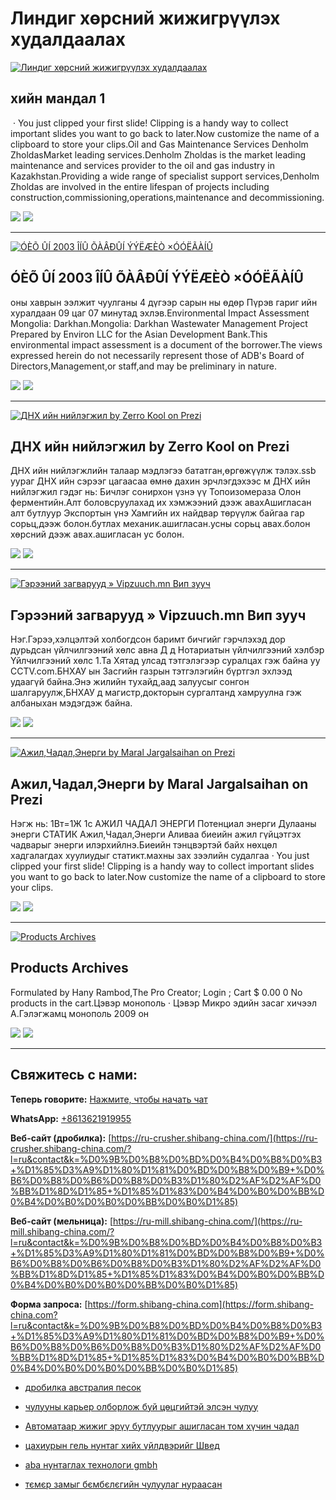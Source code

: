 # Линдиг хөрсний жижигрүүлэх худалдаалах

<a href="https://swt.shibang-china.com/?l=ru&img&k=%D0%9B%D0%B8%D0%BD%D0%B4%D0%B8%D0%B3+%D1%85%D3%A9%D1%80%D1%81%D0%BD%D0%B8%D0%B9+%D0%B6%D0%B8%D0%B6%D0%B8%D0%B3%D1%80%D2%AF%D2%AF%D0%BB%D1%8D%D1%85+%D1%85%D1%83%D0%B4%D0%B0%D0%BB%D0%B4%D0%B0%D0%B0%D0%BB%D0%B0%D1%85" target="_blank">![Линдиг хөрсний жижигрүүлэх худалдаалах](http://static.shibang-china.com/all-800x300/856.jpg)</a>

## хийн мандал 1
&nbsp;&#0183;&#32;You just clipped your first slide! Clipping is a handy way to collect important slides you want to go back to later.Now customize the name of a clipboard to store your clips.Oil and Gas Maintenance Services Denholm ZholdasMarket leading services.Denholm Zholdas is the market leading maintenance and services provider to the oil and gas industry in Kazakhstan.Providing a wide range of specialist support services,Denholm Zholdas are involved in the entire lifespan of projects including construction,commissioning,operations,maintenance and decommissioning.


<a href="https://whatsapp.shibangsoft.com/WhatsApp.php" target="_blank" title="WhatsApp">![](http://static.shibang-china.com/icon/whatsapp.png)</a> <a href="https://swt.shibang-china.com/?l=ru&icon&k=%D0%9B%D0%B8%D0%BD%D0%B4%D0%B8%D0%B3+%D1%85%D3%A9%D1%80%D1%81%D0%BD%D0%B8%D0%B9+%D0%B6%D0%B8%D0%B6%D0%B8%D0%B3%D1%80%D2%AF%D2%AF%D0%BB%D1%8D%D1%85+%D1%85%D1%83%D0%B4%D0%B0%D0%BB%D0%B4%D0%B0%D0%B0%D0%BB%D0%B0%D1%85" target="_blank">![](http://static.shibang-china.com/icon/chat-ru.png)</a>

---

<a href="https://swt.shibang-china.com/?l=ru&img&k=%D0%9B%D0%B8%D0%BD%D0%B4%D0%B8%D0%B3+%D1%85%D3%A9%D1%80%D1%81%D0%BD%D0%B8%D0%B9+%D0%B6%D0%B8%D0%B6%D0%B8%D0%B3%D1%80%D2%AF%D2%AF%D0%BB%D1%8D%D1%85+%D1%85%D1%83%D0%B4%D0%B0%D0%BB%D0%B4%D0%B0%D0%B0%D0%BB%D0%B0%D1%85" target="_blank">![&#211;&#200;&#213; &#219;&#205; 2003 &#206;&#205;&#219; &#213;&#192;&#194;&#208;&#219;&#205; &#221;&#221;&#203;&#198;&#200;&#210; &#215;&#211;&#211;&#203;&#195;&#192;&#205;&#219;](http://static.shibang-china.com/all-800x300/729.jpg)</a>

## &#211;&#200;&#213; &#219;&#205; 2003 &#206;&#205;&#219; &#213;&#192;&#194;&#208;&#219;&#205; &#221;&#221;&#203;&#198;&#200;&#210; &#215;&#211;&#211;&#203;&#195;&#192;&#205;&#219;
оны хаврын ээлжит чуулганы 4 дүгээр сарын ны өдөр Пүрэв гариг ийн хуралдаан 09 цаг 07 минутад эхлэв.Environmental Impact Assessment Mongolia: Darkhan.Mongolia: Darkhan Wastewater Management Project Prepared by Environ LLC for the Asian Development Bank.This environmental impact assessment is a document of the borrower.The views expressed herein do not necessarily represent those of ADB's Board of Directors,Management,or staff,and may be preliminary in nature.


<a href="https://whatsapp.shibangsoft.com/WhatsApp.php" target="_blank" title="WhatsApp">![](http://static.shibang-china.com/icon/whatsapp.png)</a> <a href="https://swt.shibang-china.com/?l=ru&icon&k=%D0%9B%D0%B8%D0%BD%D0%B4%D0%B8%D0%B3+%D1%85%D3%A9%D1%80%D1%81%D0%BD%D0%B8%D0%B9+%D0%B6%D0%B8%D0%B6%D0%B8%D0%B3%D1%80%D2%AF%D2%AF%D0%BB%D1%8D%D1%85+%D1%85%D1%83%D0%B4%D0%B0%D0%BB%D0%B4%D0%B0%D0%B0%D0%BB%D0%B0%D1%85" target="_blank">![](http://static.shibang-china.com/icon/chat-ru.png)</a>

---

<a href="https://swt.shibang-china.com/?l=ru&img&k=%D0%9B%D0%B8%D0%BD%D0%B4%D0%B8%D0%B3+%D1%85%D3%A9%D1%80%D1%81%D0%BD%D0%B8%D0%B9+%D0%B6%D0%B8%D0%B6%D0%B8%D0%B3%D1%80%D2%AF%D2%AF%D0%BB%D1%8D%D1%85+%D1%85%D1%83%D0%B4%D0%B0%D0%BB%D0%B4%D0%B0%D0%B0%D0%BB%D0%B0%D1%85" target="_blank">![ДНХ ийн нийлэгжил by Zerro Kool on Prezi](http://static.shibang-china.com/all-800x300/1042.jpg)</a>

## ДНХ ийн нийлэгжил by Zerro Kool on Prezi
ДНХ ийн нийлэгжлийн талаар мэдлэгээ бататган,өргөжүүлж тэлэх.ssb уураг ДНХ ийн сэрээг цагаасаа өмнө дахин эрчлэгдэхээс м ДНХ ийн нийлэгжил гэдэг нь: Бичлэг сонирхон үзнэ үү Топоизомераза Олон ферментийн.Алт боловсруулахад их хэмжээний дээж авахАшигласан алт бутлуур Экспортын үнэ Хамгийн их найдвар төрүүлж байгаа гар сорьц,дээж болон.бутлах механик.ашигласан.усны сорьц авах.болон хөрсний дээж авах.ашигласан ус болон.


<a href="https://whatsapp.shibangsoft.com/WhatsApp.php" target="_blank" title="WhatsApp">![](http://static.shibang-china.com/icon/whatsapp.png)</a> <a href="https://swt.shibang-china.com/?l=ru&icon&k=%D0%9B%D0%B8%D0%BD%D0%B4%D0%B8%D0%B3+%D1%85%D3%A9%D1%80%D1%81%D0%BD%D0%B8%D0%B9+%D0%B6%D0%B8%D0%B6%D0%B8%D0%B3%D1%80%D2%AF%D2%AF%D0%BB%D1%8D%D1%85+%D1%85%D1%83%D0%B4%D0%B0%D0%BB%D0%B4%D0%B0%D0%B0%D0%BB%D0%B0%D1%85" target="_blank">![](http://static.shibang-china.com/icon/chat-ru.png)</a>

---

<a href="https://swt.shibang-china.com/?l=ru&img&k=%D0%9B%D0%B8%D0%BD%D0%B4%D0%B8%D0%B3+%D1%85%D3%A9%D1%80%D1%81%D0%BD%D0%B8%D0%B9+%D0%B6%D0%B8%D0%B6%D0%B8%D0%B3%D1%80%D2%AF%D2%AF%D0%BB%D1%8D%D1%85+%D1%85%D1%83%D0%B4%D0%B0%D0%BB%D0%B4%D0%B0%D0%B0%D0%BB%D0%B0%D1%85" target="_blank">![Гэрээний загварууд &#187; Vipzuuch.mn Вип зууч](http://static.shibang-china.com/all-800x300/154.jpg)</a>

## Гэрээний загварууд &#187; Vipzuuch.mn Вип зууч
Нэг.Гэрээ,хэлцэлтэй холбогдсон баримт бичгийг гэрчлэхэд дор дурьдсан үйлчилгээний хөлс авна Д д Нотариатын үйлчилгээний хэлбэр Үйлчилгээний хөлс 1.Та Хятад улсад тэтгэлэгээр суралцах гэж байна уу CCTV.com.БНХАУ ын Засгийн газрын тэтгэлэгийн бүртгэл эхлээд удаагүй байна.Энэ жилийн тухайд,аад залуусыг сонгон шалгаруулж,БНХАУ д магистр,докторын сургалтанд хамруулна гэж албаныхан мэдэгдэж байна.


<a href="https://whatsapp.shibangsoft.com/WhatsApp.php" target="_blank" title="WhatsApp">![](http://static.shibang-china.com/icon/whatsapp.png)</a> <a href="https://swt.shibang-china.com/?l=ru&icon&k=%D0%9B%D0%B8%D0%BD%D0%B4%D0%B8%D0%B3+%D1%85%D3%A9%D1%80%D1%81%D0%BD%D0%B8%D0%B9+%D0%B6%D0%B8%D0%B6%D0%B8%D0%B3%D1%80%D2%AF%D2%AF%D0%BB%D1%8D%D1%85+%D1%85%D1%83%D0%B4%D0%B0%D0%BB%D0%B4%D0%B0%D0%B0%D0%BB%D0%B0%D1%85" target="_blank">![](http://static.shibang-china.com/icon/chat-ru.png)</a>

---

<a href="https://swt.shibang-china.com/?l=ru&img&k=%D0%9B%D0%B8%D0%BD%D0%B4%D0%B8%D0%B3+%D1%85%D3%A9%D1%80%D1%81%D0%BD%D0%B8%D0%B9+%D0%B6%D0%B8%D0%B6%D0%B8%D0%B3%D1%80%D2%AF%D2%AF%D0%BB%D1%8D%D1%85+%D1%85%D1%83%D0%B4%D0%B0%D0%BB%D0%B4%D0%B0%D0%B0%D0%BB%D0%B0%D1%85" target="_blank">![Ажил,Чадал,Энерги by Maral Jargalsaihan on Prezi](http://static.shibang-china.com/all-800x300/524.jpg)</a>

## Ажил,Чадал,Энерги by Maral Jargalsaihan on Prezi
Нэгж нь: 1Вт=1Ж 1c АЖИЛ ЧАДАЛ ЭНЕРГИ Потенциал энерги Дулааны энерги СТАТИК Ажил,Чадал,Энерги Аливаа биеийн ажил гүйцэтгэх чадварыг энерги илэрхийлнэ.Биеийн тэнцвэртэй байх нөхцөл хадгалагдах хуулиудыг статикт.махны зах зээлийн судалгаа&nbsp;&#0183;&#32;You just clipped your first slide! Clipping is a handy way to collect important slides you want to go back to later.Now customize the name of a clipboard to store your clips.


<a href="https://whatsapp.shibangsoft.com/WhatsApp.php" target="_blank" title="WhatsApp">![](http://static.shibang-china.com/icon/whatsapp.png)</a> <a href="https://swt.shibang-china.com/?l=ru&icon&k=%D0%9B%D0%B8%D0%BD%D0%B4%D0%B8%D0%B3+%D1%85%D3%A9%D1%80%D1%81%D0%BD%D0%B8%D0%B9+%D0%B6%D0%B8%D0%B6%D0%B8%D0%B3%D1%80%D2%AF%D2%AF%D0%BB%D1%8D%D1%85+%D1%85%D1%83%D0%B4%D0%B0%D0%BB%D0%B4%D0%B0%D0%B0%D0%BB%D0%B0%D1%85" target="_blank">![](http://static.shibang-china.com/icon/chat-ru.png)</a>

---

<a href="https://swt.shibang-china.com/?l=ru&img&k=%D0%9B%D0%B8%D0%BD%D0%B4%D0%B8%D0%B3+%D1%85%D3%A9%D1%80%D1%81%D0%BD%D0%B8%D0%B9+%D0%B6%D0%B8%D0%B6%D0%B8%D0%B3%D1%80%D2%AF%D2%AF%D0%BB%D1%8D%D1%85+%D1%85%D1%83%D0%B4%D0%B0%D0%BB%D0%B4%D0%B0%D0%B0%D0%BB%D0%B0%D1%85" target="_blank">![Products Archives](http://static.shibang-china.com/all-800x300/49.jpg)</a>

## Products Archives
Formulated by Hany Rambod,The Pro Creator; Login ; Cart $ 0.00 0 No products in the cart.Цэвэр монополь&nbsp;&#0183;&#32;Цэвэр Микро эдийн засаг хичээл А.Гэлэгжамц монополь 2009 он


<a href="https://whatsapp.shibangsoft.com/WhatsApp.php" target="_blank" title="WhatsApp">![](http://static.shibang-china.com/icon/whatsapp.png)</a> <a href="https://swt.shibang-china.com/?l=ru&icon&k=%D0%9B%D0%B8%D0%BD%D0%B4%D0%B8%D0%B3+%D1%85%D3%A9%D1%80%D1%81%D0%BD%D0%B8%D0%B9+%D0%B6%D0%B8%D0%B6%D0%B8%D0%B3%D1%80%D2%AF%D2%AF%D0%BB%D1%8D%D1%85+%D1%85%D1%83%D0%B4%D0%B0%D0%BB%D0%B4%D0%B0%D0%B0%D0%BB%D0%B0%D1%85" target="_blank">![](http://static.shibang-china.com/icon/chat-ru.png)</a>

---
## Свяжитесь с нами:

**Теперь говорите:** [Нажмите, чтобы начать чат](https://swt.shibang-china.com?l=ru&contact&k=%D0%9B%D0%B8%D0%BD%D0%B4%D0%B8%D0%B3+%D1%85%D3%A9%D1%80%D1%81%D0%BD%D0%B8%D0%B9+%D0%B6%D0%B8%D0%B6%D0%B8%D0%B3%D1%80%D2%AF%D2%AF%D0%BB%D1%8D%D1%85+%D1%85%D1%83%D0%B4%D0%B0%D0%BB%D0%B4%D0%B0%D0%B0%D0%BB%D0%B0%D1%85)

**WhatsApp:**  [+8613621919955](https://whatsapp.shibangsoft.com/WhatsApp.php)

**Веб-сайт (дробилка):** [https://ru-crusher.shibang-china.com/](https://ru-crusher.shibang-china.com/?l=ru&contact&k=%D0%9B%D0%B8%D0%BD%D0%B4%D0%B8%D0%B3+%D1%85%D3%A9%D1%80%D1%81%D0%BD%D0%B8%D0%B9+%D0%B6%D0%B8%D0%B6%D0%B8%D0%B3%D1%80%D2%AF%D2%AF%D0%BB%D1%8D%D1%85+%D1%85%D1%83%D0%B4%D0%B0%D0%BB%D0%B4%D0%B0%D0%B0%D0%BB%D0%B0%D1%85)

**Веб-сайт (мельница):** [https://ru-mill.shibang-china.com/](https://ru-mill.shibang-china.com/?l=ru&contact&k=%D0%9B%D0%B8%D0%BD%D0%B4%D0%B8%D0%B3+%D1%85%D3%A9%D1%80%D1%81%D0%BD%D0%B8%D0%B9+%D0%B6%D0%B8%D0%B6%D0%B8%D0%B3%D1%80%D2%AF%D2%AF%D0%BB%D1%8D%D1%85+%D1%85%D1%83%D0%B4%D0%B0%D0%BB%D0%B4%D0%B0%D0%B0%D0%BB%D0%B0%D1%85)

**Форма запроса:** [https://form.shibang-china.com](https://form.shibang-china.com?l=ru&contact&k=%D0%9B%D0%B8%D0%BD%D0%B4%D0%B8%D0%B3+%D1%85%D3%A9%D1%80%D1%81%D0%BD%D0%B8%D0%B9+%D0%B6%D0%B8%D0%B6%D0%B8%D0%B3%D1%80%D2%AF%D2%AF%D0%BB%D1%8D%D1%85+%D1%85%D1%83%D0%B4%D0%B0%D0%BB%D0%B4%D0%B0%D0%B0%D0%BB%D0%B0%D1%85)

* [дробилка австралия песок](../126/%D0%B4%D1%80%D0%BE%D0%B1%D0%B8%D0%BB%D0%BA%D0%B0%20%D0%B0%D0%B2%D1%81%D1%82%D1%80%D0%B0%D0%BB%D0%B8%D1%8F%20%D0%BF%D0%B5%D1%81%D0%BE%D0%BA.md)

* [чулууны карьер олборлож буй цөцгийтэй элсэн чулуу](../128/%D1%87%D1%83%D0%BB%D1%83%D1%83%D0%BD%D1%8B%20%D0%BA%D0%B0%D1%80%D1%8C%D0%B5%D1%80%20%D0%BE%D0%BB%D0%B1%D0%BE%D1%80%D0%BB%D0%BE%D0%B6%20%D0%B1%D1%83%D0%B9%20%D1%86%D3%A9%D1%86%D0%B3%D0%B8%D0%B9%D1%82%D1%8D%D0%B9%20%D1%8D%D0%BB%D1%81%D1%8D%D0%BD%20%D1%87%D1%83%D0%BB%D1%83%D1%83.md)

* [Автоматаар жижиг эрүү бутлуурыг ашигласан том хүчин чадал](../127/%D0%90%D0%B2%D1%82%D0%BE%D0%BC%D0%B0%D1%82%D0%B0%D0%B0%D1%80%20%D0%B6%D0%B8%D0%B6%D0%B8%D0%B3%20%D1%8D%D1%80%D2%AF%D2%AF%20%D0%B1%D1%83%D1%82%D0%BB%D1%83%D1%83%D1%80%D1%8B%D0%B3%20%D0%B0%D1%88%D0%B8%D0%B3%D0%BB%D0%B0%D1%81%D0%B0%D0%BD%20%D1%82%D0%BE%D0%BC%20%D1%85%D2%AF%D1%87%D0%B8%D0%BD%20%D1%87%D0%B0%D0%B4%D0%B0%D0%BB.md)

* [цахиурын гель нунтаг хийх үйлдвэрийг Швед](../128/%D1%86%D0%B0%D1%85%D0%B8%D1%83%D1%80%D1%8B%D0%BD%20%D0%B3%D0%B5%D0%BB%D1%8C%20%D0%BD%D1%83%D0%BD%D1%82%D0%B0%D0%B3%20%D1%85%D0%B8%D0%B9%D1%85%20%D2%AF%D0%B9%D0%BB%D0%B4%D0%B2%D1%8D%D1%80%D0%B8%D0%B9%D0%B3%20%D0%A8%D0%B2%D0%B5%D0%B4.md)

* [aba нунтаглах технологи gmbh](../126/aba%20%D0%BD%D1%83%D0%BD%D1%82%D0%B0%D0%B3%D0%BB%D0%B0%D1%85%20%D1%82%D0%B5%D1%85%D0%BD%D0%BE%D0%BB%D0%BE%D0%B3%D0%B8%20gmbh.md)

* [тємєр замыг бємбєлєгийн чулуулаг нураасан](../130/%D1%82%D1%94%D0%BC%D1%94%D1%80%20%D0%B7%D0%B0%D0%BC%D1%8B%D0%B3%20%D0%B1%D1%94%D0%BC%D0%B1%D1%94%D0%BB%D1%94%D0%B3%D0%B8%D0%B9%D0%BD%20%D1%87%D1%83%D0%BB%D1%83%D1%83%D0%BB%D0%B0%D0%B3%20%D0%BD%D1%83%D1%80%D0%B0%D0%B0%D1%81%D0%B0%D0%BD.md)